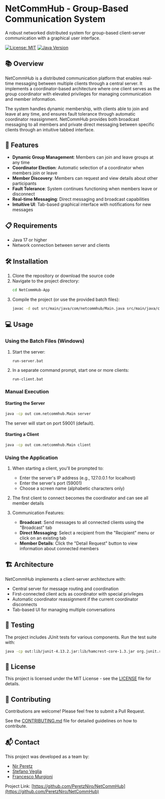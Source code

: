 # NetCommHub - Group-Based Communication System

A robust networked distributed system for group-based client-server communication with a graphical user interface.

[![License: MIT](https://img.shields.io/badge/License-MIT-yellow.svg)](https://opensource.org/licenses/MIT)
[![Java Version](https://img.shields.io/badge/Java-17%2B-blue)](https://www.java.com)

## 📚 Overview

NetCommHub is a distributed communication platform that enables real-time messaging between multiple clients through a central server. It implements a coordinator-based architecture where one client serves as the group coordinator with elevated privileges for managing communication and member information.

The system handles dynamic membership, with clients able to join and leave at any time, and ensures fault tolerance through automatic coordinator reassignment. NetCommHub provides both broadcast messaging to all members and private direct messaging between specific clients through an intuitive tabbed interface.

## 🚀 Features

- **Dynamic Group Management**: Members can join and leave groups at any time
- **Coordinator Election**: Automatic selection of a coordinator when members join or leave
- **Member Discovery**: Members can request and view details about other participants
- **Fault Tolerance**: System continues functioning when members leave or disconnect
- **Real-time Messaging**: Direct messaging and broadcast capabilities
- **Intuitive UI**: Tab-based graphical interface with notifications for new messages

## 📋 Requirements

- Java 17 or higher
- Network connection between server and clients

## 🛠️ Installation

1. Clone the repository or download the source code
2. Navigate to the project directory:
   ```bash
   cd NetCommHub-App
   ```
3. Compile the project (or use the provided batch files):
   ```bash
   javac -d out src/main/java/com/netcommhub/Main.java src/main/java/com/netcommhub/client/*.java src/main/java/com/netcommhub/client/ui/*.java src/main/java/com/netcommhub/client/handlers/*.java src/main/java/com/netcommhub/server/*.java src/main/java/com/netcommhub/common/message/*.java src/main/java/com/netcommhub/common/util/*.java
   ```

## 💻 Usage

### Using the Batch Files (Windows)

1. Start the server:
   ```
   run-server.bat
   ```

2. In a separate command prompt, start one or more clients:
   ```
   run-client.bat
   ```

### Manual Execution

#### Starting the Server

```bash
java -cp out com.netcommhub.Main server
```

The server will start on port 59001 (default).

#### Starting a Client

```bash
java -cp out com.netcommhub.Main client
```

### Using the Application

1. When starting a client, you'll be prompted to:
   - Enter the server's IP address (e.g., 127.0.0.1 for localhost)
   - Enter the server's port (59001)
   - Choose a screen name (alphabetic characters only)

2. The first client to connect becomes the coordinator and can see all member details

3. Communication Features:
   - **Broadcast**: Send messages to all connected clients using the "Broadcast" tab
   - **Direct Messaging**: Select a recipient from the "Recipient" menu or click on an existing tab
   - **Member Details**: Click the "Detail Request" button to view information about connected members

## 🏗️ Architecture

NetCommHub implements a client-server architecture with:
- Central server for message routing and coordination
- First-connected client acts as coordinator with special privileges
- Automatic coordinator reassignment if the current coordinator disconnects
- Tab-based UI for managing multiple conversations

## 🧪 Testing

The project includes JUnit tests for various components. Run the test suite with:

```bash
java -cp out:lib/junit-4.13.2.jar:lib/hamcrest-core-1.3.jar org.junit.runner.JUnitCore com.netcommhub.AllTests
```

## 📝 License

This project is licensed under the MIT License - see the [LICENSE](LICENSE) file for details.

## 🤝 Contributing

Contributions are welcome! Please feel free to submit a Pull Request.

See the [CONTRIBUTING.md](CONTRIBUTING.md) file for detailed guidelines on how to contribute.

## 📬 Contact

This project was developed as a team by:
- [Nir Peretz](https://github.com/PeretzNiro)
- [Stefano Veglia](https://github.com/Steveglia)
- [Francesco Murgioni](https://github.com/Fmurgioni94)

Project Link: [https://github.com/PeretzNiro/NetCommHub](https://github.com/PeretzNiro/NetCommHub)